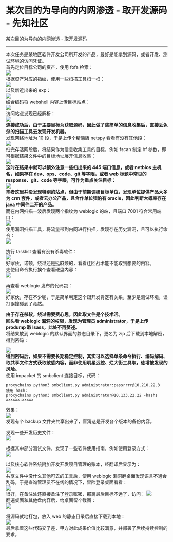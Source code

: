 

# 某次目的为导向的内网渗透 - 取开发源码 - 先知社区

某次目的为导向的内网渗透 - 取开发源码

- - -

本次任务是某地区软件开发公司所开发的产品，最好是能拿到源码，或者开发、测试环境的访问凭证。  
首先定位目标公司的资产，使用 fofa 检索：  
[![](assets/1701071921-e326b52fe41591e6717736d42f7441fd.png)](https://xzfile.aliyuncs.com/media/upload/picture/20231123220307-074c83d2-8a09-1.png)  
根据资产对应的指纹，使用一些扫描工具扫一扫：  
[![](assets/1701071921-d5b555495d2ece6d49c7d5e014bfde9e.png)](https://xzfile.aliyuncs.com/media/upload/picture/20231123220315-0be14f36-8a09-1.png)  
以及新近出来的 exp：  
[![](assets/1701071921-4fd306064bcab9e528663e402359208b.png)](https://xzfile.aliyuncs.com/media/upload/picture/20231123220328-13fe31c0-8a09-1.png)  
结合编码将 webshell 内容上传目标站点：  
[![](assets/1701071921-58d977d38b0ac38351463bc5e7fb085b.png)](https://xzfile.aliyuncs.com/media/upload/picture/20231123220338-19a4e010-8a09-1.png)  
访问站点发现已经解析：  
[![](assets/1701071921-9e1902868935c79d585585b230395da2.png)](https://xzfile.aliyuncs.com/media/upload/picture/20231123220344-1d484ce8-8a09-1.png)  
**连接成功后，由于主要目标为获取源码，因此做了些简单的信息收集后，直接丢免杀的扫描工具去发现开发机器。**  
发现网络地址为 10 段，于是上传个精简版 netspy 看看有没有其他段：  
[![](assets/1701071921-bfcde37aa5e9b0e46073dd4d1559566b.png)](https://xzfile.aliyuncs.com/media/upload/picture/20231123220406-2a97ef16-8a09-1.png)  
扫完存活网段后，将结果作为信息收集工具的目标，例如 fscan 制定 hf 参数，即可根据结果文件中的目标地址展开信息收集：  
[![](assets/1701071921-8ee0facd43b805f6ae87c629c4b31671.png)](https://xzfile.aliyuncs.com/media/upload/picture/20231123220412-2e2def2c-8a09-1.png)  
**这时在结果中就可以额外注意一些扫出来的 445 端口信息，或者 netbios 主机名，如果存在 dev、ops、code、git 等字眼，或者 web 标题中常见的 response、git、code 等字眼，可作为重点关注目标：**  
[![](assets/1701071921-75718d0fd13a8ee6affcc53c03ca3d84.png)](https://xzfile.aliyuncs.com/media/upload/picture/20231123220419-31d1a506-8a09-1.png)  
**笔者这里并没发现特别的站点，但由于前期调研目标单位，发现单位提供产品大多为 crm 套件，或者云办公产品，且合作单位猎豹有 oracle，因此判断大概率存在 java 中间件二开的产品。**  
而在内网扫描一波后发现两个指纹为 weblogic 的站，且端口 7001 符合常用端口：  
[![](assets/1701071921-bcad752098e6e05689d99430458fe487.png)](https://xzfile.aliyuncs.com/media/upload/picture/20231123220425-35968c06-8a09-1.png)  
使用漏洞扫描工具，将流量带到内网进行扫描，发现存在历史漏洞，且可以执行命令：  
[![](assets/1701071921-e559533817adbb4dd3b5fc609f7c6914.png)](https://xzfile.aliyuncs.com/media/upload/picture/20231123220438-3d49082a-8a09-1.png)

执行 tasklist 查看有没有杀毒软件：  
[![](assets/1701071921-6c0cb7fc3873132ce61afcce0d71a50c.png)](https://xzfile.aliyuncs.com/media/upload/picture/20231123220448-4322038c-8a09-1.png)  
好家伙，诺顿，绕过还是挺麻烦的，看看迂回战术能不能取到想要的内容。  
先使用命令执行挨个查看硬盘内容：  
[![](assets/1701071921-59a6c0b0d10982be04ce530097a67df6.png)](https://xzfile.aliyuncs.com/media/upload/picture/20231123220455-477d45c2-8a09-1.png)

再查看 weblogic 发布的代码包：  
[![](assets/1701071921-8fb68076ee7d99148bc4ef3b742dac72.png)](https://xzfile.aliyuncs.com/media/upload/picture/20231123220503-4c092f02-8a09-1.png)  
好家伙，存在不少呢，于是简单判定这个跟开发肯定有关系，至少是测试环境，误打误撞碰到了竟然。

**由于存在杀软，绕过需要费心思，因此取文件是个技术活。**  
**回头看 weblogic 漏洞的权限，发现为管理员 administrator，于是上传 prodump 取 lsass，此处不再赘述。**  
将结果放到 weblogic 的默认界面的静态目录下，更名为 zip 后下载到本地解密，得到密码：

[![](assets/1701071921-2978f20cf01dc8d1140be28b77e6993b.png)](https://xzfile.aliyuncs.com/media/upload/picture/20231123220514-52b87cb8-8a09-1.png)  
**得到密码后，如果不需要长期稳定控制，其实可以选择单条命令执行、编码解码、取共享文件方式获取敏感内容，而非使用明星远控、烂大街工具取，徒增被发现的风险。**  
使用 impacket 的 smbclient 连接目标，代码：

```plain
proxychains python3 smbclient.py administrator:passrrrr@10.210.22.3
使用 hash:
proxychains python3 smbclient.py administrator@10.133.22.22 -hashs xxxxxx:xxxxx
```

效果：  
[![](assets/1701071921-f66f4cdc41ea45980a29e0e843c73cfd.png)](https://xzfile.aliyuncs.com/media/upload/picture/20231123220521-5736f972-8a09-1.png)  
发现有个 backup 文件夹共享出来了，盲猜这是开发各个版本的备份内容。

发现一些开发历史文件：  
[![](assets/1701071921-28261f437438fd1d8598114fc852ccdf.png)](https://xzfile.aliyuncs.com/media/upload/picture/20231123220529-5bdf9902-8a09-1.png)

根据其中部分测试文件，发现了一些软件使用指南，例如使用登录方式：  
[![](assets/1701071921-3c0a9ad8805f30d236fc8c91c58a26bc.png)](https://xzfile.aliyuncs.com/media/upload/picture/20231123220536-60393a26-8a09-1.png)

以及核心软件系统附加开发开发项目管理的账本，经翻译后显示为：  
[![](assets/1701071921-34f623a3f0b8014924ddb4376b5f9f35.png)](https://xzfile.aliyuncs.com/media/upload/picture/20231123220545-654dd15c-8a09-1.png)  
共享文件中没什么其他可去的工具后，使用 weblogic 漏洞翻桌面发现语言不通会乱码，于是查询管理员不在线的情况下，冒险登录桌面看看：  
[![](assets/1701071921-d99080b432059e00137fadd007639ed0.png)](https://xzfile.aliyuncs.com/media/upload/picture/20231123220554-6a9fedb6-8a09-1.png)  
很好，在备注处还直接备注了登录账密，那离最后目标不远了，访问： 
[![](assets/1701071921-80dda5008276f40bd7a2f81fc28e2a3e.png)](https://xzfile.aliyuncs.com/media/upload/picture/20231123220601-6ed4d1a8-8a09-1.png)  
翻遍桌面和其他盘内容后，给桌面留个截图：  
[![](assets/1701071921-57be22c56dcfd8f630e705f304b5049b.png)](https://xzfile.aliyuncs.com/media/upload/picture/20231123220609-73a44344-8a09-1.png)

将源码就地打包，放入 web 的静态目录后直接下载到本地：  
[![](assets/1701071921-63ff62ac8d0d33e4a86f0627f50a6716.png)](https://xzfile.aliyuncs.com/media/upload/picture/20231123220618-78e7b0ca-8a09-1.png)  
最后拿着这些代码交了差，甲方对此成果价值比较满意，并部署了后续持续控制的要求。
